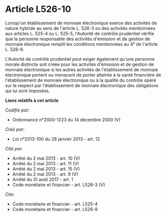 # Article L526-10

Lorsqu'un établissement de monnaie électronique exerce des activités de nature hybride au sens de l'article L. 526-3 ou des
activités mentionnées aux articles L. 525-4 ou L. 525-5, l'Autorité de contrôle prudentiel vérifie que la personne
responsable des activités d'émission et de gestion de monnaie électronique remplit les conditions mentionnées au 4° de
l'article L. 526-9. 

L'Autorité de contrôle prudentiel peut exiger également qu'une personne morale distincte soit créée pour les activités
d'émission et de gestion de monnaie électronique si les autres activités de l'établissement de monnaie électronique portent
ou menacent de porter atteinte à la santé financière de l'établissement de monnaie électronique ou à la qualité du contrôle
opéré sur le respect par l'établissement de monnaie électronique des obligations qui lui sont imposées.

**Liens relatifs à cet article**

_Codifié par_:

  - Ordonnance n°2000-1223 du 14 décembre 2000 (V)

_Créé par_:

  - Loi n°2013-100 du 28 janvier 2013 - art. 12

_Cité par_:

  - Arrêté du 2 mai 2013 - art. 10 (V)
  - Arrêté du 2 mai 2013 - art. 11 (V)
  - Arrêté du 2 mai 2013 - art. 15 (V)
  - Arrêté du 2 mai 2013 - art. 9 (V)
  - Arrêté du 31 août 2017 - art. 1
  - Code monétaire et financier - art. L526-3 (V)

_Cite_:

  - Code monétaire et financier - art. L525-4
  - Code monétaire et financier - art. L526-9
